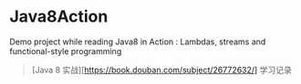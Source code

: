 # Java8Action
Demo project while reading Java8 in Action : Lambdas, streams and functional-style programming 

> [Java 8 实战][https://book.douban.com/subject/26772632/] 学习记录
